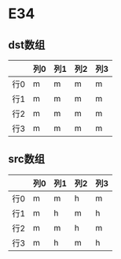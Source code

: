 # E34 #

## dst数组 ##

|  |列0|列1|列2|列3|
|--|---|---|---|----|
|行0|m|m|m|m|
|行1|m|m|m|m|
|行2|m|m|m|m|
|行3|m|m|m|m|

## src数组 ##

|  |列0|列1|列2|列3|
|--|---|---|---|----|
|行0|m|m|h|m|
|行1|m|h|m|h|
|行2|m|m|h|m|
|行3|m|h|m|h|
